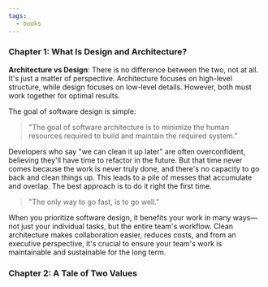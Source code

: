 ```yaml
---
tags:
  - books
---
```

### Chapter 1: What Is Design and Architecture?

**Architecture vs Design**: There is no difference between the two, not at all. It's just a matter of perspective. Architecture focuses on high-level structure, while design focuses on low-level details. However, both must work together for optimal results.

The goal of software design is simple:

> "The goal of software architecture is to minimize the human resources required to build and maintain the required system."

Developers who say "we can clean it up later" are often overconfident, believing they'll have time to refactor in the future. But that time never comes because the work is never truly done, and there's no capacity to go back and clean things up. This leads to a pile of messes that accumulate and overlap. The best approach is to do it right the first time.

> "The only way to go fast, is to go well."

When you prioritize software design, it benefits your work in many ways—not just your individual tasks, but the entire team's workflow. Clean architecture makes collaboration easier, reduces costs, and from an executive perspective, it's crucial to ensure your team's work is maintainable and sustainable for the long term.

### Chapter 2: A Tale of Two Values


